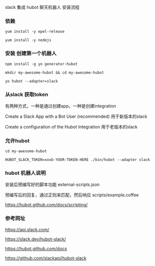 slack 集成 hubot 聊天机器人 安装流程

### 依赖
```
yum install -y epel-release

yum install -y nodejs
```
### 安装 创建第一个机器人
```
npm install -g yo generator-hubot

mkdir my-awesome-hubot && cd my-awesome-hubot

yo hubot --adapter=slack
```
### 从slack 获取token

有两种方式，一种是通过创建app，一种是创建integration

Create a Slack App with a Bot User (recommended)  用于新版本的slack

Create a configuration of the Hubot Integration   用于老版本的slack


### 允许hubot
```
cd my-awesome-hubot

HUBOT_SLACK_TOKEN=xoxb-YOUR-TOKEN-HERE ./bin/hubot --adapter slack
```
### hubot 机器人说明

安装后预编写好的脚本功能 external-scripts.json

预编写后的回复，通过正则来匹配，然后响应  scripts/example.coffee

https://hubot.github.com/docs/scripting/

### 参考网址

https://api.slack.com/

https://slack.dev/hubot-slack/

https://hubot.github.com/docs

https://github.com/slackapi/hubot-slack

